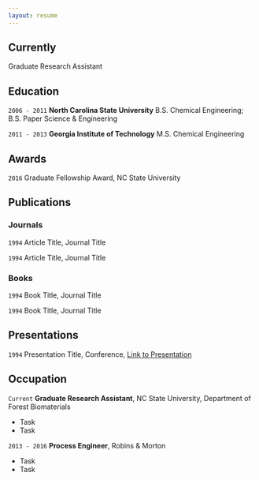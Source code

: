 ```yaml
---
layout: resume
---
```

## Currently

Graduate Research Assistant

## Education

`2006 - 2011`
__North Carolina State University__
B.S. Chemical Engineering; B.S. Paper Science & Engineering

`2011 - 2013`
__Georgia Institute of Technology__
M.S. Chemical Engineering

## Awards

`2016`
Graduate Fellowship Award, NC State University

## Publications

<!-- A list is also available [online](http://scholar.google.co.uk/citations?user=LTOTl0YAAAAJ) -->

### Journals

`1994`
Article Title, Journal Title

`1994`
Article Title, Journal Title

### Books

`1994`
Book Title, Journal Title

`1994`
Book Title, Journal Title


## Presentations

`1994`
Presentation Title, Conference, <a href="http://MyWebsite.tld/presentation1">Link to Presentation</a>


## Occupation

`Current`
__Graduate Research Assistant__, NC State University, Department of Forest Biomaterials

- Task
- Task

`2013 - 2016`
__Process Engineer__, Robins & Morton

- Task
- Task



<!-- ### Footer

Last updated: May 2013 -->
